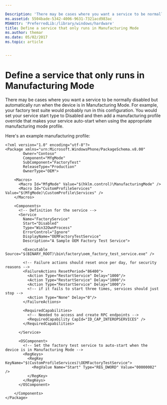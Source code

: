 ```yaml
---

Description: 'There may be cases where you want a service to be normally disabled but automatically run when the device is in Manufacturing Mode.'
ms.assetid: 5504bade-5342-4006-9631-7321acd983ac
MSHAttr: 'PreferredLib:/library/windows/hardware'
title: Define a service that only runs in Manufacturing Mode
ms.author: themar
ms.date: 05/02/2017
ms.topic: article


---
```


# Define a service that only runs in Manufacturing Mode


There may be cases where you want a service to be normally disabled but automatically run when the device is in Manufacturing Mode. For example, your factory test suite would probably run in this configuration. You would set your service start type to Disabled and then add a manufacturing profile override that makes your service auto-start when using the appropriate manufacturing mode profile.

Here's an example manufacturing profile:

```
<?xml version="1.0" encoding="utf-8"?>
<Package xmlns="urn:Microsoft.WindowsPhone/PackageSchema.v8.00"
        Owner="Contoso"
        Component="MfgMode"
        SubComponent="FactoryTest"
        ReleaseType="Production"
        OwnerType="OEM">

    <Macros>
      <Macro Id="MfgMode" Value="$(hklm.control)\ManufacturingMode" />
      <Macro Id="CustomProfileServices" Value="$(MfgMode)\CustomProfile\Services" />
    </Macros>

    <Components>
      <!-- Definition for the service -->
      <Service
        Name="FactoryService"
        Start="Disabled"
        Type="Win32OwnProcess"
        ErrorControl="Ignore"
        DisplayName="OEMFactoryTestService"
        Description="A Sample OEM Factory Test Service">

        <Executable Source="$(BINARY_ROOT)\bin\factory\oem_factory_test_service.exe" />

        <!-- Failure actions should reset once per day, for security reasons -->
        <FailureActions ResetPeriod="86400">
          <Action Type="RestartService" Delay="1000"/>
          <Action Type="RestartService" Delay="1000"/>
          <Action Type="RestartService" Delay="1000"/>
          <!-- if it fails to start three times, services should just stop -->
          <Action Type="None" Delay="0"/>
        </FailureActions>

        <RequiredCapabilities>
          <!-- Needed to access and create RPC endpoints -->
          <RequiredCapability CapId="ID_CAP_INTEROPSERVICES" />
        </RequiredCapabilities>

      </Service>

      <OSComponent>
        <!-- Set the factory test service to auto-start when the device is in Manufacturing Mode -->
        <RegKeys>
          <RegKey KeyName="$(CustomProfileServices)\OEMFactoryTestService">
            <RegValue Name="Start" Type="REG_DWORD" Value="00000002" />
          </RegKey>
        </RegKeys>
      </OSComponent>

    </Components>
</Package>
```

 

 





